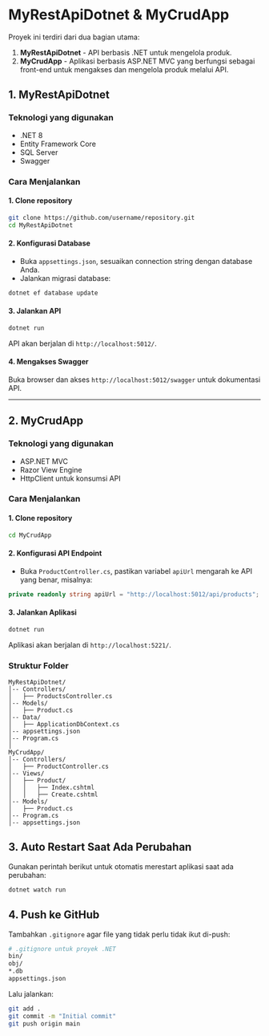 # MyRestApiDotnet & MyCrudApp

Proyek ini terdiri dari dua bagian utama:

1. **MyRestApiDotnet** - API berbasis .NET untuk mengelola produk.
2. **MyCrudApp** - Aplikasi berbasis ASP.NET MVC yang berfungsi sebagai front-end untuk mengakses dan mengelola produk melalui API.

## 1. MyRestApiDotnet
### Teknologi yang digunakan
- .NET 8
- Entity Framework Core
- SQL Server
- Swagger

### Cara Menjalankan
#### 1. Clone repository
```bash
git clone https://github.com/username/repository.git
cd MyRestApiDotnet
```

#### 2. Konfigurasi Database
- Buka `appsettings.json`, sesuaikan connection string dengan database Anda.
- Jalankan migrasi database:
```bash
dotnet ef database update
```

#### 3. Jalankan API
```bash
dotnet run
```
API akan berjalan di `http://localhost:5012/`.

#### 4. Mengakses Swagger
Buka browser dan akses `http://localhost:5012/swagger` untuk dokumentasi API.

---

## 2. MyCrudApp
### Teknologi yang digunakan
- ASP.NET MVC
- Razor View Engine
- HttpClient untuk konsumsi API

### Cara Menjalankan
#### 1. Clone repository
```bash
cd MyCrudApp
```

#### 2. Konfigurasi API Endpoint
- Buka `ProductController.cs`, pastikan variabel `apiUrl` mengarah ke API yang benar, misalnya:
```csharp
private readonly string apiUrl = "http://localhost:5012/api/products";
```

#### 3. Jalankan Aplikasi
```bash
dotnet run
```
Aplikasi akan berjalan di `http://localhost:5221/`.

### Struktur Folder
```
MyRestApiDotnet/
│-- Controllers/
│   ├── ProductsController.cs
│-- Models/
│   ├── Product.cs
│-- Data/
│   ├── ApplicationDbContext.cs
│-- appsettings.json
│-- Program.cs
│
MyCrudApp/
│-- Controllers/
│   ├── ProductController.cs
│-- Views/
│   ├── Product/
│   │   ├── Index.cshtml
│   │   ├── Create.cshtml
│-- Models/
│   ├── Product.cs
│-- Program.cs
│-- appsettings.json
```

## 3. Auto Restart Saat Ada Perubahan
Gunakan perintah berikut untuk otomatis merestart aplikasi saat ada perubahan:
```bash
dotnet watch run
```

## 4. Push ke GitHub
Tambahkan `.gitignore` agar file yang tidak perlu tidak ikut di-push:
```bash
# .gitignore untuk proyek .NET
bin/
obj/
*.db
appsettings.json
```
Lalu jalankan:
```bash
git add .
git commit -m "Initial commit"
git push origin main
```

